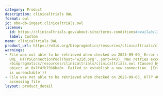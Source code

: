 ```yaml
---
category: Product
description: clinicaltrials OWL
format: owl
id: obo-db-ingest.clinicaltrials.owl
license:
  id: https://clinicaltrials.gov/about-site/terms-conditions#availability
  label: Custom
name: clinicaltrials OWL
product_url: https://w3id.org/biopragmatics/resources/clinicaltrials/clinicaltrials.owl
warnings:
- File was not able to be retrieved when checked on 2025-09-09_ Error connecting to
  URL_ HTTPSConnectionPool(host='w3id.org', port=443)_ Max retries exceeded with url_
  /biopragmatics/resources/clinicaltrials/clinicaltrials.owl (Caused by NewConnectionError('<urllib3.connection.HTTPSConnection
  object at 0x7f4fb79b6ba0>_ Failed to establish a new connection_ [Errno 101] Network
  is unreachable'))
- File was not able to be retrieved when checked on 2025-09-05_ HTTP 404 error when
  accessing file
layout: product_detail
---
```

